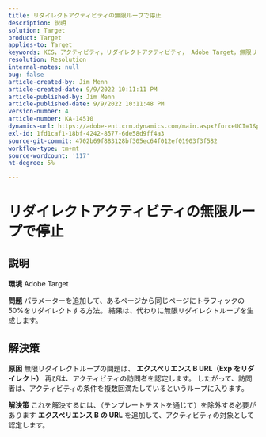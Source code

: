 ```yaml
---
title: リダイレクトアクティビティの無限ループで停止
description: 説明
solution: Target
product: Target
applies-to: Target
keywords: KCS，アクティビティ，リダイレクトアクティビティ， Adobe Target，無限リダイレクトループ，トラフィック
resolution: Resolution
internal-notes: null
bug: false
article-created-by: Jim Menn
article-created-date: 9/9/2022 10:11:11 PM
article-published-by: Jim Menn
article-published-date: 9/9/2022 10:11:48 PM
version-number: 4
article-number: KA-14510
dynamics-url: https://adobe-ent.crm.dynamics.com/main.aspx?forceUCI=1&pagetype=entityrecord&etn=knowledgearticle&id=1267b84e-8c30-ed11-9db1-0022480866ad
exl-id: 1fd1caf1-18bf-4242-8577-6de58d9ff4a3
source-git-commit: 4702b69f883128bf305ec64f012ef01903f3f582
workflow-type: tm+mt
source-wordcount: '117'
ht-degree: 5%

---
```


# リダイレクトアクティビティの無限ループで停止

## 説明


<b>環境</b>
Adobe Target

<b>問題</b>
パラメーターを追加して、あるページから同じページにトラフィックの 50%をリダイレクトする方法。
結果は、代わりに無限リダイレクトループを生成します。




## 解決策


<b>原因</b>
無限リダイレクトループの問題は、 <b>エクスペリエンス B URL（Exp をリダイレクト）</b> 再びは、アクティビティの訪問者を認定します。 したがって、訪問者は、アクティビティの条件を複数回満たしているというループに入ります。

<b>解決策</b>
これを解決するには、（テンプレートテストを通じて）を除外する必要があります <b>エクスペリエンス B の URL</b> を追加して、アクティビティの対象として認定します。
